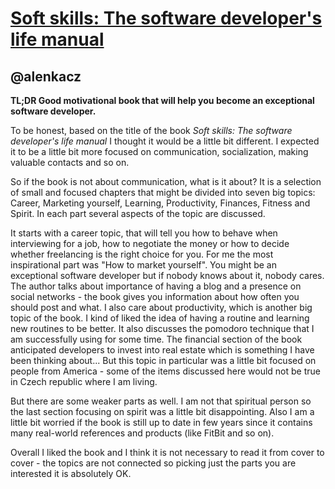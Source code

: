 [Soft skills: The software developer's life manual](http://www.amazon.com/Soft-Skills-software-developers-manual/dp/1617292397/ref=sr_1_1?s=books&ie=UTF8&qid=1445085261&sr=1-1)
========================================================================================================================================================

@alenkacz
-----------

**TL;DR Good motivational book that will help you become an exceptional software developer.**

To be honest, based on the title of the book *Soft skills: The software developer's life manual* I thought it would be a little bit different. I expected it to be a little bit more focused on communication, socialization, making valuable contacts and so on. 

So if the book is not about communication, what is it about? It is a selection of small and focused chapters that might be divided into seven big topics: Career, Marketing yourself, Learning, Productivity, Finances, Fitness and Spirit. In each part several aspects of the topic are discussed.

It starts with a career topic, that will tell you how to behave when interviewing for a job, how to negotiate the money or how to decide whether freelancing is the right choice for you. For me the most inspirational part was "How to market yourself". You might be an exceptional software developer but if nobody knows about it, nobody cares. The author talks about importance of having a blog and a presence on social networks - the book gives you information about how often you should post and what. I also care about productivity, which is another big topic of the book. I kind of liked the idea of having a routine and learning new routines to be better. It also discusses the pomodoro technique that I am successfully using for some time. The financial section of the book anticipated developers to invest into real estate which is something I have been thinking about... But this topic in particular was a little bit focused on people from America - some of the items discussed here would not be true in Czech republic where I am living.

But there are some weaker parts as well. I am not that spiritual person so the last section focusing on spirit was a little bit disappointing. Also I am a little bit worried if the book is still up to date in few years since it contains many real-world references and products (like FitBit and so on).

Overall I liked the book and I think it is not necessary to read it from cover to cover - the topics are not connected so picking just the parts you are interested it is absolutely OK.